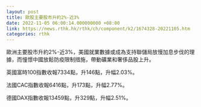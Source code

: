 ```yaml
---
layout: post
title: 歐股主要股市升約2%-近3%
date: 2022-11-05 06:00:14.000000000 +08:00
link: https://news.rthk.hk/rthk/ch/component/k2/1674328-20221105.htm
categories: rthk
---
```


歐洲主要股市升約2%-近3%，美國就業數據或成為支持聯儲局放慢加息步伐的理據，而憧憬中國放鬆防疫限制措施，帶動礦業和奢侈品股上升。

英國富時100指數收報7334點，升146點，升幅2.03%。

法國CAC指數收報6416點，升173點，升幅2.77%。

德國DAX指數收報13459點，升329點，升幅2.51%。
